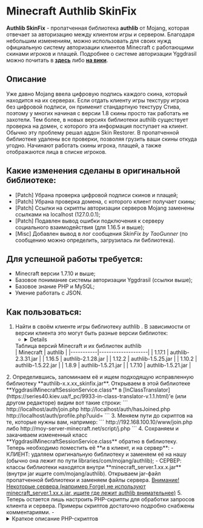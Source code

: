 # Minecraft Authlib SkinFix
**Authlib SkinFix** - пропатченная библиотека **authlib** от Mojang, которая отвечает за авторизацию между клиентом игры и сервером. Благодаря небольшим изменениям, можно использовать для своих нужд официальную систему авторизации клиентов Minecraft с работающими скинами игроков и плащей. Подробнее о системе авторизации Yggdrasil можно почитать в [**здесь**](https://forum.mcmodding.ru/threads/gajd-php-sql-avtorizacija-yggdrasil-na-domashnem-servere.6174/) либо [**на вики**](https://wiki.vg/Authentication).

## Описание

Уже давно Mojang ввела цифровую подпись каждого скина, который находится на их серверах. Если отдать клиенту игры текстуру игрока без цифровой подписи, он применит стандартную текстуру Стива, поэтому у многих начиная с версии 1.8 скины просто так работать не захотели. Тем более, в новых версиях библиотеки authlib существует проверка на домен, с которого эта информация поступает на клиент. Обычно эту проблему решал аддон Skin Restorer. В пропатченной библиотеке удалены все проверки, позволяя грузить ваши скины откуда угодно. Начинают работать скины игрока, плащей, а также отображаются лица в списке игроков.

## Какие изменения сделаны в оригинальной библиотеке:
- [Patch] Убрана проверка цифровой подписи скинов и плащей;
- [Patch] Убрана проверка домена, с которого клиент получает скины;
- [Patch] Ссылки на скрипты авторизации серверов Mojang заменены ссылками на localhost (127.0.0.1);
- [Patch] Подавлен вывод ошибки подключения к серверу социального взаимодействия (для 1.16.5 и выше);
- [Misc] Добавлен вывод в лог сообщения *SkinFix by TaoGunner* (по сообщению можно определить, загрузилась ли библиотека).

## Для успешной работы требуется:
- Minecraft версии 1.7.10 и выше;
- Базовое понимание системы авторизации Yggdrasil (ссылки выше);
- Базовое знание PHP и MySQL;
- Умение работать с JSON.

## Как пользоваться:
1. Найти в своём клиенте игры библиотеку authlib . В зависимости от версии клиента это могут быть разные версии библиотек:
   - <details>
    <summary>Таблица версий Minecraft и их библиотек authlib</summary>
        | Minecraft | authlib            |
        |-----------|--------------------|
        | 1.17.1    | authlib-2.3.31.jar |
        | 1.16.5    | authlib-2.1.28.jar |
        | 1.12.2    | authlib-1.5.25.jar |
        | 1.10.2    | authlib-1.5.22.jar |
        | 1.8.9     | authlib-1.5.21.jar |
        | 1.7.10    | authlib-1.5.21.jar |
  </details>
2. Определившись, запоминаем её и ищем подходящую исправленную библиотеку **authlib-x.x.xx_skinfix.jar**. Открываем в этой библиотеке **YggdrasilMinecraftSessionService.class** в [InClassTranslator](https://series40.kiev.ua/f_pc/9933-in-class-translator-v.1.1.html)'е (или другом редакторе) видим вот такие строки:
```
	http://localhost/auth/join.php
	http://localhost/auth/hasJoined.php
	http://localhost/auth/profile.php?uuid=
```
3. Меняем пути до скриптов на те, которые нужны вам, например:
```
	http://192.168.100.10/www/join.php
				либо
	http://moy-server-minecraft.net/script/j.php
```
4. Сохраняем и закачиваем измененный класс **YggdrasilMinecraftSessionService.class** обратно в библиотеку. Теперь необходимо поместить её **и в клиент, и на сервер**:
    - КЛИЕНТ: удаляем оригинальную библиотеку и заменяем её на нашу (обычно она лежит по пути libraries/com/mojang/authlib);
    - СЕРВЕР: классы библиотеки находятся внутри **minecraft_server.1.xx.x.jar** (внутри jar ищите com/mojang/authlib). Открываем jar-файл пропатченной библиотеки и заменяем файлы сервера. <ins>Внимание! Некоторые сервера (например Forge) не используют minecraft_server.1.xx.x.jar, ищите где лежит authlib внимательнее)</ins>
5. Теперь остается лишь настроить PHP-скрипты для обработки запросов клиента и сервера. Примеры скриптов достаточно подробно снабжены комментариями.
   - <details>
    <summary>Краткое описание PHP-скриптов</summary>
      - [config.php] Основной файл с настройками, всегда начинайте с него! Тут указываем параметры подключения к MySQL, а также пути до скинов. Один из важных параметров на время настройки это $DEBUG. Поменяйте его значение на TRUE и у вас будет создан файл debug.log, в котором можно узнать, как отрабатывает тот или иной скрипт.
      - [join.php] Обрабатывает POST-запросы клиента игры (в формате JSON) при подключении к серверу.
      - [hasJoined.php] Обрабатывает GET-запросы сервера игры, когда к нему пытаются подключиться.
      - [profile.php] Отвечает за выдачу скинов и плащей.
      - [launcher.php] Этот скрипт не для официальной системы авторизации Yggdrasil и нужен лишь для примера обвязки с каким-нибудь "абстрактным" лаунчером. Выдает параметры запуска для клиента игры: UUID и accessToken.
  </details>
